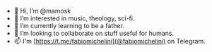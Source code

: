 - 👋 Hi, I’m @mamosk
- 👀 I’m interested in music, theology, sci-fi.
- 🌱 I’m currently learning to be a father.
- 💞️ I’m looking to collaborate on stuff useful for humans.
- 📫 I'm [https://t.me/fabiomichelini](@fabiomichelini) on Telegram.

<!---
mamosk/mamosk is a ✨ special ✨ repository because its `README.md` (this file) appears on your GitHub profile.
You can click the Preview link to take a look at your changes.
--->
